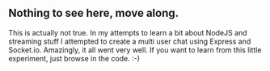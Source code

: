 ## Nothing to see here, move along.

This is actually not true. In my attempts to learn a bit about NodeJS and streaming stuff I attempted to create a multi user chat using Express and Socket.io. Amazingly, it all went very well. If you want to learn from this little experiment, just browse in the code. :-)